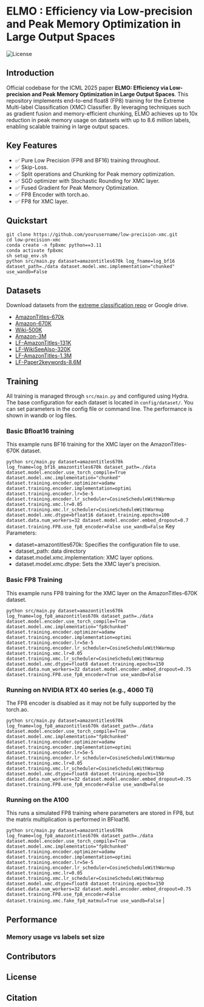# ELMO : Efficiency via Low-precision and Peak Memory Optimization in Large Output Spaces
![License](https://img.shields.io/badge/License-MIT-blue.svg)

## Introduction
Official codebase for the ICML 2025 paper **ELMO: Efficiency via Low-precision and Peak Memory Optimization in Large Output Spaces**. This repository implements end-to-end float8 (FP8) training for the Extreme Multi-label Classification (XMC) Classifier. By leveraging techniques such as gradient fusion and memory-efficient chunking, ELMO achieves up to 10x reduction in peak memory usage on datasets with up to 8.6 million labels, enabling scalable training in large output spaces.


## Key Features
- ✅ Pure Low Precision (FP8 and BF16) training throughout.
- ✅ Skip-Loss.
- ✅ Split operations and Chunking for Peak memory optimization.
- ✅ SGD optimizer with Stochastic Rounding for XMC layer.
- ✅ Fused Gradient for Peak Memory Optimization.
- ✅ FP8 Encoder with torch.ao.
- ✅ FP8 for XMC layer.

## Quickstart
```
git clone https://github.com/yourusername/low-precision-xmc.git
cd low-precision-xmc
conda create -n fp8xmc python==3.11
conda activate fp8xmc
sh setup_env.sh
python src/main.py dataset=amazontitles670k log_fname=log_bf16 dataset_path=./data dataset.model.xmc.implementation="chunked" use_wandb=False
```


## Datasets
Download datasets from the [extreme classification repo](http://manikvarma.org/downloads/XC/XMLRepository.html) or Google drive.
-   [AmazonTitles-670k]()
-   [Amazon-670K](https://www.dropbox.com/scl/fo/effa1w2c2l68ql0mcvgmx/h?rlkey=65nsv9otk0w6olyzbrj6b5msd&dl=0)
-   [Wiki-500K](https://www.dropbox.com/scl/fo/3v5wgn396hyzukmhc31fn/h?rlkey=e4ga4g3l8pc7xv6dkc3j0d1pv&dl=0)
-   [Amazon-3M]()
-   [LF-AmazonTitles-131K](https://www.dropbox.com/scl/fo/qbt00gbyt35p2h1yz05on/h?rlkey=3bf8dbq3bgns9dvfau4d9d7sx&dl=0)
-   [LF-WikiSeeAlso-320K]()
-   [LF-AmazonTitles-1.3M](https://www.dropbox.com/scl/fo/k4bz3mrz18rtmbjm7xqzl/h?rlkey=0u9h5p5s0cn7wuhpeu20yhvzn&dl=0)
-  [LF-Paper2keywords-8.6M]()



## Training 
All training is managed through `src/main.py` and configured using Hydra. The base configuration for each dataset is located in `config/dataset/`. You can set parameters in the config file or command line. The performance is shown in wandb or log files.


### Basic Bfloat16 training
This example runs BF16 training for the XMC layer on the AmazonTitles-670K dataset.

```python src/main.py dataset=amazontitles670k log_fname=log_bf16_amazontitles670k dataset_path=./data dataset.model.encoder.use_torch_compile=True dataset.model.xmc.implementation="chunked" dataset.training.encoder.optimizer=adamw dataset.training.encoder.implementation=optimi dataset.training.encoder.lr=5e-5 dataset.training.encoder.lr_scheduler=CosineScheduleWithWarmup dataset.training.xmc.lr=0.05 dataset.training.xmc.lr_scheduler=CosineScheduleWithWarmup dataset.model.xmc.dtype=bfloat16 dataset.training.epochs=100 dataset.data.num_workers=32 dataset.model.encoder.embed_dropout=0.7 dataset.training.FP8.use_fp8_encoder=False use_wandb=False```
Key Parameters:
- dataset=amazontitles670k: Specifies the configuration file to use.
- dataset_path: data directory
- dataset.model.xmc.implementation: XMC layer options.
- dataset.model.xmc.dtype: Sets the XMC layer's precision.

### Basic FP8 Training
This example runs FP8 training for the XMC layer on the AmazonTitles-670K dataset.

```python src/main.py dataset=amazontitles670k log_fname=log_fp8_amazontitles670k dataset_path=./data dataset.model.encoder.use_torch_compile=True dataset.model.xmc.implementation="fp8chunked" dataset.training.encoder.optimizer=adamw dataset.training.encoder.implementation=optimi dataset.training.encoder.lr=5e-5 dataset.training.encoder.lr_scheduler=CosineScheduleWithWarmup dataset.training.xmc.lr=0.05 dataset.training.xmc.lr_scheduler=CosineScheduleWithWarmup dataset.model.xmc.dtype=float8 dataset.training.epochs=150 dataset.data.num_workers=32 dataset.model.encoder.embed_dropout=0.75 dataset.training.FP8.use_fp8_encoder=True use_wandb=False```




### Running on NVIDIA RTX 40 series (e.g., 4060 Ti)

The FP8 encoder is disabled as it may not be fully supported by the torch.ao.

```python src/main.py dataset=amazontitles670k log_fname=log_fp8_amazontitles670k dataset_path=./data dataset.model.encoder.use_torch_compile=True dataset.model.xmc.implementation="fp8chunked" dataset.training.encoder.optimizer=adamw dataset.training.encoder.implementation=optimi dataset.training.encoder.lr=5e-5 dataset.training.encoder.lr_scheduler=CosineScheduleWithWarmup dataset.training.xmc.lr=0.05 dataset.training.xmc.lr_scheduler=CosineScheduleWithWarmup dataset.model.xmc.dtype=float8 dataset.training.epochs=150 dataset.data.num_workers=32 dataset.model.encoder.embed_dropout=0.75 dataset.training.FP8.use_fp8_encoder=False use_wandb=False```


### Running on the A100
This runs a simulated FP8 training where parameters are stored in FP8, but the matrix multiplication is performed in BFloat16.

```python src/main.py dataset=amazontitles670k log_fname=log_fp8_amazontitles670k dataset_path=./data dataset.model.encoder.use_torch_compile=True dataset.model.xmc.implementation="fp8chunked" dataset.training.encoder.optimizer=adamw dataset.training.encoder.implementation=optimi dataset.training.encoder.lr=5e-5 dataset.training.encoder.lr_scheduler=CosineScheduleWithWarmup dataset.training.xmc.lr=0.05 dataset.training.xmc.lr_scheduler=CosineScheduleWithWarmup dataset.model.xmc.dtype=float8 dataset.training.epochs=150 dataset.data.num_workers=32 dataset.model.encoder.embed_dropout=0.75 dataset.training.FP8.use_fp8_encoder=False dataset.training.xmc.fake_fp8_matmul=True use_wandb=False```
        |
## Performance
### Memory usage vs labels set size

## Contributors

## License 

## Citation

